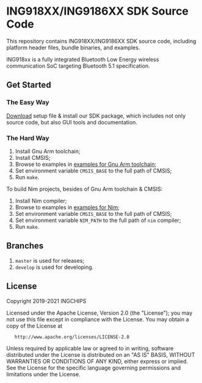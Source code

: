 # ING918XX/ING9186XX SDK Source Code

This repository contains ING918XX/ING9186XX SDK source code, including platform header files,
bundle binaries, and examples.

ING918xx is a fully integrated Bluetooth Low Energy wireless communication SoC targeting Bluetooth
5.1 specification.

## Get Started

### The Easy Way

[Download](https://github.com/ingchips/ING918XX_SDK_SOURCE/releases) setup file &
install our SDK package, which includes not only source code, but also GUI tools and documentation.

### The Hard Way

1. Install Gnu Arm toolchain;
1. Install CMSIS;
1. Browse to examples in [examples for Gnu Arm toolchain](examples-gcc);
1. Set environment variable `CMSIS_BASE` to the full path of CMSIS;
1. Run `make`.

To build Nim projects, besides of Gnu Arm toolchain & CMSIS:

1. Install Nim compiler;
1. Browse to examples in [examples for Nim](examples-nim);
1. Set environment variable `CMSIS_BASE` to the full path of CMSIS;
1. Set environment variable `NIM_PATH` to the full path of `nim` compiler;
1. Run `make`.

## Branches

1. `master` is used for releases;
1. `develop` is used for developing.

## License

   Copyright 2019-2021 INGCHIPS

   Licensed under the Apache License, Version 2.0 (the "License");
   you may not use this file except in compliance with the License.
   You may obtain a copy of the License at

       http://www.apache.org/licenses/LICENSE-2.0

   Unless required by applicable law or agreed to in writing, software
   distributed under the License is distributed on an "AS IS" BASIS,
   WITHOUT WARRANTIES OR CONDITIONS OF ANY KIND, either express or implied.
   See the License for the specific language governing permissions and
   limitations under the License.
